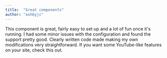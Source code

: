 ```yaml
---
title:  "Great components"
author: "ashbyjc"
---
```

This component is great, fairly easy to set up and a lot of fun once it's running. I had some minor issues with the configuration and found the support pretty good. Clearly written code made making my own modifications very straightforward. If you want some YouTube-like features on your site, check this out.